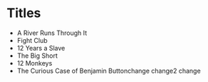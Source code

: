 # Titles

* A River Runs Through It
* Fight Club
* 12 Years a Slave
* The Big Short
* 12 Monkeys
* The Curious Case of Benjamin Buttonchange
change2
change
